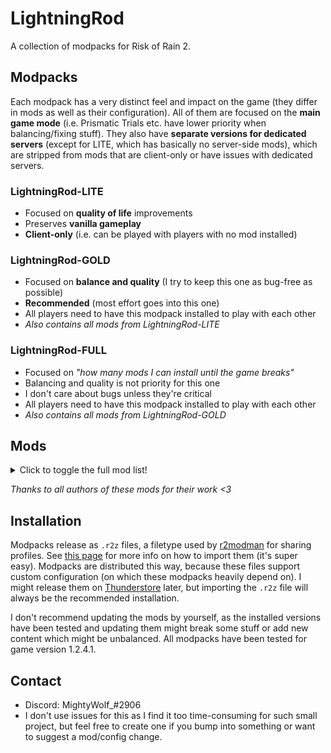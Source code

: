# LightningRod

A collection of modpacks for Risk of Rain 2.

## Modpacks

Each modpack has a very distinct feel and impact on the game (they differ in mods as well as their configuration). All of them are focused on the **main game mode** (i.e. Prismatic Trials etc. have lower priority when balancing/fixing stuff). They also have **separate versions for dedicated servers** (except for LITE, which has basically no server-side mods), which are stripped from mods that are client-only or have issues with dedicated servers.

### LightningRod-**LITE**

* Focused on **quality of life** improvements
* Preserves **vanilla gameplay**
* **Client-only** (i.e. can be played with players with no mod installed)

### LightningRod-**GOLD**

* Focused on **balance and quality** (I try to keep this one as bug-free as possible)
* **Recommended** (most effort goes into this one)
* All players need to have this modpack installed to play with each other
* *Also contains all mods from LightningRod-LITE*

### LightningRod-**FULL**

* Focused on *"how many mods I can install until the game breaks"*
* Balancing and quality is not priority for this one
* I don't care about bugs unless they're critical
* All players need to have this modpack installed to play with each other
* *Also contains all mods from LightningRod-GOLD*

## Mods

<details>
  <summary>Click to toggle the full mod list!</summary>

| Mod | LightningRod-FULL | LightningRod-GOLD | LightningRod-LITE |
| -- | :-: | :-: | :-: |
| [bbepis-BepInExPack](https://thunderstore.io/package/bbepis/BepInExPack/) | [5.4.1905](https://thunderstore.io/package/bbepis/BepInExPack/5.4.1905) | [5.4.1905](https://thunderstore.io/package/bbepis/BepInExPack/5.4.1905) | [5.4.1905](https://thunderstore.io/package/bbepis/BepInExPack/5.4.1905) |
| [XoXFaby-BetterUI](https://thunderstore.io/package/XoXFaby/BetterUI/) | [2.6.1](https://thunderstore.io/package/XoXFaby/BetterUI/2.6.1) | [2.6.1](https://thunderstore.io/package/XoXFaby/BetterUI/2.6.1) | [2.6.1](https://thunderstore.io/package/XoXFaby/BetterUI/2.6.1) |
| [RiskofThunder-HookGenPatcher](https://thunderstore.io/package/RiskofThunder/HookGenPatcher/) | [1.2.3](https://thunderstore.io/package/RiskofThunder/HookGenPatcher/1.2.3) | [1.2.3](https://thunderstore.io/package/RiskofThunder/HookGenPatcher/1.2.3) | [1.2.3](https://thunderstore.io/package/RiskofThunder/HookGenPatcher/1.2.3) |
| [JohnEdwa-RTAutoSprintEx](https://thunderstore.io/package/JohnEdwa/RTAutoSprintEx/) | [2.1.2](https://thunderstore.io/package/JohnEdwa/RTAutoSprintEx/2.1.2) | [2.1.2](https://thunderstore.io/package/JohnEdwa/RTAutoSprintEx/2.1.2) | [2.1.2](https://thunderstore.io/package/JohnEdwa/RTAutoSprintEx/2.1.2) |
| [XoXFaby-BetterAPI](https://thunderstore.io/package/XoXFaby/BetterAPI/) | [4.0.3](https://thunderstore.io/package/XoXFaby/BetterAPI/4.0.3) | [4.0.3](https://thunderstore.io/package/XoXFaby/BetterAPI/4.0.3) |
| [Evaisa-MoreShrines](https://thunderstore.io/package/Evaisa/MoreShrines/) | [1.5.1](https://thunderstore.io/package/Evaisa/MoreShrines/1.5.1) | [1.5.1](https://thunderstore.io/package/Evaisa/MoreShrines/1.5.1) |
| [Moffein-Acrid_Blight_Stack_Buff](https://thunderstore.io/package/Moffein/Acrid_Blight_Stack_Buff/) | [1.0.4](https://thunderstore.io/package/Moffein/Acrid_Blight_Stack_Buff/1.0.4) | [1.0.4](https://thunderstore.io/package/Moffein/Acrid_Blight_Stack_Buff/1.0.4) |
| [TheTimesweeper-AcridHitboxBuff](https://thunderstore.io/package/TheTimesweeper/AcridHitboxBuff/) | [1.1.1](https://thunderstore.io/package/TheTimesweeper/AcridHitboxBuff/1.1.1) | [1.1.1](https://thunderstore.io/package/TheTimesweeper/AcridHitboxBuff/1.1.1) |
| [XoXFaby-BetterGameplay](https://thunderstore.io/package/XoXFaby/BetterGameplay/) | [1.1.2](https://thunderstore.io/package/XoXFaby/BetterGameplay/1.1.2) | [1.1.2](https://thunderstore.io/package/XoXFaby/BetterGameplay/1.1.2) |
| [XoXFaby-MoreItems](https://thunderstore.io/package/XoXFaby/MoreItems/) | [2.2.2](https://thunderstore.io/package/XoXFaby/MoreItems/2.2.2) |
| [Moffein-Raise_Monster_Level_Cap](https://thunderstore.io/package/Moffein/Raise_Monster_Level_Cap/) | [1.0.8](https://thunderstore.io/package/Moffein/Raise_Monster_Level_Cap/1.0.8) | [1.0.8](https://thunderstore.io/package/Moffein/Raise_Monster_Level_Cap/1.0.8) |
| [Moffein-Lunar_Wisp_Falloff](https://thunderstore.io/package/Moffein/Lunar_Wisp_Falloff/) | [1.1.1](https://thunderstore.io/package/Moffein/Lunar_Wisp_Falloff/1.1.1) | [1.1.1](https://thunderstore.io/package/Moffein/Lunar_Wisp_Falloff/1.1.1) |
| [William758-DiluvianArtifact](https://thunderstore.io/package/William758/DiluvianArtifact/) | [1.1.1](https://thunderstore.io/package/William758/DiluvianArtifact/1.1.1) | [1.1.1](https://thunderstore.io/package/William758/DiluvianArtifact/1.1.1) |
| [Moffein-AI_Blacklist](https://thunderstore.io/package/Moffein/AI_Blacklist/) | [1.4.5](https://thunderstore.io/package/Moffein/AI_Blacklist/1.4.5) | [1.4.5](https://thunderstore.io/package/Moffein/AI_Blacklist/1.4.5) |
| [Bubbet-BubbetsItems](https://thunderstore.io/package/Bubbet/BubbetsItems/) | [1.8.4](https://thunderstore.io/package/Bubbet/BubbetsItems/1.8.4) |
| [Bubbet-SkipIntro](https://thunderstore.io/package/Bubbet/SkipIntro/) | [1.0.0](https://thunderstore.io/package/Bubbet/SkipIntro/1.0.0) | [1.0.0](https://thunderstore.io/package/Bubbet/SkipIntro/1.0.0) | [1.0.0](https://thunderstore.io/package/Bubbet/SkipIntro/1.0.0) |
| [Bubbet-WhatAmILookingAt](https://thunderstore.io/package/Bubbet/WhatAmILookingAt/) | [1.6.1](https://thunderstore.io/package/Bubbet/WhatAmILookingAt/1.6.1) | [1.6.1](https://thunderstore.io/package/Bubbet/WhatAmILookingAt/1.6.1) |
| [Bubbet-DamageHistory](https://thunderstore.io/package/Bubbet/DamageHistory/) | [1.2.1](https://thunderstore.io/package/Bubbet/DamageHistory/1.2.1) | [1.2.1](https://thunderstore.io/package/Bubbet/DamageHistory/1.2.1) | [1.2.1](https://thunderstore.io/package/Bubbet/DamageHistory/1.2.1) |
| [tristanmcpherson-R2API](https://thunderstore.io/package/tristanmcpherson/R2API/) | [4.3.21](https://thunderstore.io/package/tristanmcpherson/R2API/4.3.21) | [4.3.21](https://thunderstore.io/package/tristanmcpherson/R2API/4.3.21) | [4.3.21](https://thunderstore.io/package/tristanmcpherson/R2API/4.3.21) |
| [IHarbHD-DebugToolkit](https://thunderstore.io/package/IHarbHD/DebugToolkit/) | [3.7.1](https://thunderstore.io/package/IHarbHD/DebugToolkit/3.7.1) | [3.7.1](https://thunderstore.io/package/IHarbHD/DebugToolkit/3.7.1) | [3.7.1](https://thunderstore.io/package/IHarbHD/DebugToolkit/3.7.1) |
| [niwith-DropinMultiplayer](https://thunderstore.io/package/niwith/DropinMultiplayer/) | [2.0.0](https://thunderstore.io/package/niwith/DropinMultiplayer/2.0.0) | [2.0.0](https://thunderstore.io/package/niwith/DropinMultiplayer/2.0.0) | [2.0.0](https://thunderstore.io/package/niwith/DropinMultiplayer/2.0.0) |
| [Moffein-Fix_Playercount](https://thunderstore.io/package/Moffein/Fix_Playercount/) | [1.2.2](https://thunderstore.io/package/Moffein/Fix_Playercount/1.2.2) | [1.2.2](https://thunderstore.io/package/Moffein/Fix_Playercount/1.2.2) | [1.2.2](https://thunderstore.io/package/Moffein/Fix_Playercount/1.2.2) |
| [DekuDesu-MiniMapMod](https://thunderstore.io/package/DekuDesu/MiniMapMod/) | [3.3.2](https://thunderstore.io/package/DekuDesu/MiniMapMod/3.3.2) | [3.3.2](https://thunderstore.io/package/DekuDesu/MiniMapMod/3.3.2) | [3.3.2](https://thunderstore.io/package/DekuDesu/MiniMapMod/3.3.2) |
| [Faustvii-QoLChests](https://thunderstore.io/package/Faustvii/QoLChests/) | [1.1.8](https://thunderstore.io/package/Faustvii/QoLChests/1.1.8) | [1.1.8](https://thunderstore.io/package/Faustvii/QoLChests/1.1.8) | [1.1.8](https://thunderstore.io/package/Faustvii/QoLChests/1.1.8) |
| [ImKyle4815-ArtifactEnsemble](https://thunderstore.io/package/ImKyle4815/ArtifactEnsemble/) | [2.2.2](https://thunderstore.io/package/ImKyle4815/ArtifactEnsemble/2.2.2) | [2.2.2](https://thunderstore.io/package/ImKyle4815/ArtifactEnsemble/2.2.2) |
| [12GaugeAwayFromFace-Artificer_Academic_Skin](https://thunderstore.io/package/12GaugeAwayFromFace/Artificer_Academic_Skin/) | [1.0.4](https://thunderstore.io/package/12GaugeAwayFromFace/Artificer_Academic_Skin/1.0.4) | [1.0.4](https://thunderstore.io/package/12GaugeAwayFromFace/Artificer_Academic_Skin/1.0.4) |
| [MagnusMagnuson-BiggerBazaar](https://thunderstore.io/package/MagnusMagnuson/BiggerBazaar/) | [1.13.6](https://thunderstore.io/package/MagnusMagnuson/BiggerBazaar/1.13.6) | [1.13.6](https://thunderstore.io/package/MagnusMagnuson/BiggerBazaar/1.13.6) |
| [Dragonyck-Bomber](https://thunderstore.io/package/Dragonyck/Bomber/) | [1.2.1](https://thunderstore.io/package/Dragonyck/Bomber/1.2.1) |
| [Gnome-ChefMod](https://thunderstore.io/package/Gnome/ChefMod/) | [2.0.20](https://thunderstore.io/package/Gnome/ChefMod/2.0.20) | [2.0.20](https://thunderstore.io/package/Gnome/ChefMod/2.0.20) |
| [Judgy-ConfigEgocentrism](https://thunderstore.io/package/Judgy/ConfigEgocentrism/) | [1.2.0](https://thunderstore.io/package/Judgy/ConfigEgocentrism/1.2.0) | [1.2.0](https://thunderstore.io/package/Judgy/ConfigEgocentrism/1.2.0) |
| [nayDPz-Dancer](https://thunderstore.io/package/nayDPz/Dancer/) | [0.9.82](https://thunderstore.io/package/nayDPz/Dancer/0.9.82) | [0.9.82](https://thunderstore.io/package/nayDPz/Dancer/0.9.82) |
| [TailLover-DinoMulT](https://thunderstore.io/package/TailLover/DinoMulT/) | [1.0.3](https://thunderstore.io/package/TailLover/DinoMulT/1.0.3) | [1.0.3](https://thunderstore.io/package/TailLover/DinoMulT/1.0.3) |
| [egpimp-EggsUtils](https://thunderstore.io/package/egpimp/EggsUtils/) | [1.1.2](https://thunderstore.io/package/egpimp/EggsUtils/1.1.2) | [1.1.2](https://thunderstore.io/package/egpimp/EggsUtils/1.1.2) |
| [egpimp-EggsSkills](https://thunderstore.io/package/egpimp/EggsSkills/) | [2.1.3](https://thunderstore.io/package/egpimp/EggsSkills/2.1.3) | [2.1.3](https://thunderstore.io/package/egpimp/EggsSkills/2.1.3) |
| [EnforcerGang-Enforcer](https://thunderstore.io/package/EnforcerGang/Enforcer/) | [3.3.9](https://thunderstore.io/package/EnforcerGang/Enforcer/3.3.9) | [3.3.9](https://thunderstore.io/package/EnforcerGang/Enforcer/3.3.9) |
| [Moffein-Engi_M1_Autofire](https://thunderstore.io/package/Moffein/Engi_M1_Autofire/) | [1.1.4](https://thunderstore.io/package/Moffein/Engi_M1_Autofire/1.1.4) | [1.1.4](https://thunderstore.io/package/Moffein/Engi_M1_Autofire/1.1.4) |
| [Rico-GeneticArtifact](https://thunderstore.io/package/Rico/GeneticArtifact/) | [4.4.0](https://thunderstore.io/package/Rico/GeneticArtifact/4.4.0) | [4.4.0](https://thunderstore.io/package/Rico/GeneticArtifact/4.4.0) |
| [EnforcerGang-HAND_OVERCLOCKED](https://thunderstore.io/package/EnforcerGang/HAND_OVERCLOCKED/) | [0.2.6](https://thunderstore.io/package/EnforcerGang/HAND_OVERCLOCKED/0.2.6) | [0.2.6](https://thunderstore.io/package/EnforcerGang/HAND_OVERCLOCKED/0.2.6) |
| [ThinkInvis-Hypercrit](https://thunderstore.io/package/ThinkInvis/Hypercrit/) | [2.0.3](https://thunderstore.io/package/ThinkInvis/Hypercrit/2.0.3) | [2.0.3](https://thunderstore.io/package/ThinkInvis/Hypercrit/2.0.3) |
| [Shasocais-Melting_Pot](https://thunderstore.io/package/Shasocais/Melting_Pot/) | [0.0.75](https://thunderstore.io/package/Shasocais/Melting_Pot/0.0.75) |
| [Ya_boi_PHAT-MercenaryTweaks](https://thunderstore.io/package/Ya_boi_PHAT/MercenaryTweaks/) | [1.2.5](https://thunderstore.io/package/Ya_boi_PHAT/MercenaryTweaks/1.2.5) | [1.2.5](https://thunderstore.io/package/Ya_boi_PHAT/MercenaryTweaks/1.2.5) |
| [EnforcerGang-MinerUnearthed](https://thunderstore.io/package/EnforcerGang/MinerUnearthed/) | [1.6.9](https://thunderstore.io/package/EnforcerGang/MinerUnearthed/1.6.9) | [1.6.9](https://thunderstore.io/package/EnforcerGang/MinerUnearthed/1.6.9) |
| [TheMysticSword-MysticsRisky2Utils](https://thunderstore.io/package/TheMysticSword/MysticsRisky2Utils/) | [2.0.5](https://thunderstore.io/package/TheMysticSword/MysticsRisky2Utils/2.0.5) | [2.0.5](https://thunderstore.io/package/TheMysticSword/MysticsRisky2Utils/2.0.5) | [2.0.5](https://thunderstore.io/package/TheMysticSword/MysticsRisky2Utils/2.0.5) |
| [TheMysticSword-MysticsItems](https://thunderstore.io/package/TheMysticSword/MysticsItems/) | [2.0.13](https://thunderstore.io/package/TheMysticSword/MysticsItems/2.0.13) | [2.0.13](https://thunderstore.io/package/TheMysticSword/MysticsItems/2.0.13) |
| [Paladin_Alliance-PaladinMod](https://thunderstore.io/package/Paladin_Alliance/PaladinMod/) | [1.5.10](https://thunderstore.io/package/Paladin_Alliance/PaladinMod/1.5.10) | [1.5.10](https://thunderstore.io/package/Paladin_Alliance/PaladinMod/1.5.10) |
| [RedMushie-RedsSacrifice](https://thunderstore.io/package/RedMushie/RedsSacrifice/) | [1.1.1](https://thunderstore.io/package/RedMushie/RedsSacrifice/1.1.1) | [1.1.1](https://thunderstore.io/package/RedMushie/RedsSacrifice/1.1.1) |
| [Heyimnoob-SkillsFromtheDeepEnd](https://thunderstore.io/package/Heyimnoob/SkillsFromtheDeepEnd/) | [1.9.1](https://thunderstore.io/package/Heyimnoob/SkillsFromtheDeepEnd/1.9.1) |
| [EnforcerGang-SniperClassic](https://thunderstore.io/package/EnforcerGang/SniperClassic/) | [1.1.1](https://thunderstore.io/package/EnforcerGang/SniperClassic/1.1.1) | [1.1.1](https://thunderstore.io/package/EnforcerGang/SniperClassic/1.1.1) |
| [TheTimesweeper-SurvivorSortOrder](https://thunderstore.io/package/TheTimesweeper/SurvivorSortOrder/) | [0.1.2](https://thunderstore.io/package/TheTimesweeper/SurvivorSortOrder/0.1.2) | [0.1.2](https://thunderstore.io/package/TheTimesweeper/SurvivorSortOrder/0.1.2) |
| [kking117-WarBannerBuff](https://thunderstore.io/package/kking117/WarBannerBuff/) | [5.0.2](https://thunderstore.io/package/kking117/WarBannerBuff/5.0.2) | [5.0.2](https://thunderstore.io/package/kking117/WarBannerBuff/5.0.2) |
| [William758-ZetArtifacts](https://thunderstore.io/package/William758/ZetArtifacts/) | [1.3.5](https://thunderstore.io/package/William758/ZetArtifacts/1.3.5) | [1.3.5](https://thunderstore.io/package/William758/ZetArtifacts/1.3.5) |
| [Dragonyck-Auriel](https://thunderstore.io/package/Dragonyck/Auriel/) | [1.5.0](https://thunderstore.io/package/Dragonyck/Auriel/1.5.0) |
| [DrBibop-VRAPI](https://thunderstore.io/package/DrBibop/VRAPI/) | [1.0.1](https://thunderstore.io/package/DrBibop/VRAPI/1.0.1) |
| [dgosling-dgoslings_Samus_Mod](https://thunderstore.io/package/dgosling/dgoslings_Samus_Mod/) | [2.1.9](https://thunderstore.io/package/dgosling/dgoslings_Samus_Mod/2.1.9) |
| [Ethanol10-Ganondorf_Mod](https://thunderstore.io/package/Ethanol10/Ganondorf_Mod/) | [3.0.2](https://thunderstore.io/package/Ethanol10/Ganondorf_Mod/3.0.2) |
| [kinggrinyov-KingModUtilities](https://thunderstore.io/package/kinggrinyov/KingModUtilities/) | [1.8.1](https://thunderstore.io/package/kinggrinyov/KingModUtilities/1.8.1) |
| [kinggrinyov-Goku](https://thunderstore.io/package/kinggrinyov/Goku/) | [2.12.0](https://thunderstore.io/package/kinggrinyov/Goku/2.12.0) |
| [Dragonyck-Gunslinger](https://thunderstore.io/package/Dragonyck/Gunslinger/) | [1.9.1](https://thunderstore.io/package/Dragonyck/Gunslinger/1.9.1) |
| [kinggrinyov-KingItems](https://thunderstore.io/package/kinggrinyov/KingItems/) | [1.4.2](https://thunderstore.io/package/kinggrinyov/KingItems/1.4.2) |
| [Tymmey-Lemurian](https://thunderstore.io/package/Tymmey/Lemurian/) | [7.3.2](https://thunderstore.io/package/Tymmey/Lemurian/7.3.2) |
| [RumblingJOSEPH-PlugInChipsMod](https://thunderstore.io/package/RumblingJOSEPH/PlugInChipsMod/) | [1.1.2](https://thunderstore.io/package/RumblingJOSEPH/PlugInChipsMod/1.1.2) |
| [lemonlust-SettMod](https://thunderstore.io/package/lemonlust/SettMod/) | [4.4.1](https://thunderstore.io/package/lemonlust/SettMod/4.4.1) |
| [JavAngle-TheHouse](https://thunderstore.io/package/JavAngle/TheHouse/) | [1.6.1](https://thunderstore.io/package/JavAngle/TheHouse/1.6.1) |
| [Dragonyck-Tracer](https://thunderstore.io/package/Dragonyck/Tracer/) | [1.5.3](https://thunderstore.io/package/Dragonyck/Tracer/1.5.3) |
| [kinggrinyov-Trunks](https://thunderstore.io/package/kinggrinyov/Trunks/) | [1.2.0](https://thunderstore.io/package/kinggrinyov/Trunks/1.2.0) |
| [Mico27-TTGL_Mod](https://thunderstore.io/package/Mico27/TTGL_Mod/) | [0.4.4](https://thunderstore.io/package/Mico27/TTGL_Mod/0.4.4) |
| [kinggrinyov-Vegeta](https://thunderstore.io/package/kinggrinyov/Vegeta/) | [1.4.0](https://thunderstore.io/package/kinggrinyov/Vegeta/1.4.0) |
| [ThinkInvis-TILER2](https://thunderstore.io/package/ThinkInvis/TILER2/) | [7.1.0](https://thunderstore.io/package/ThinkInvis/TILER2/7.1.0) | [7.1.0](https://thunderstore.io/package/ThinkInvis/TILER2/7.1.0) |
| [ThinkInvis-ClassicItems](https://thunderstore.io/package/ThinkInvis/ClassicItems/) | [7.1.0](https://thunderstore.io/package/ThinkInvis/ClassicItems/7.1.0) |
| [ThinkInvis-Admiral](https://thunderstore.io/package/ThinkInvis/Admiral/) | [2.5.1](https://thunderstore.io/package/ThinkInvis/Admiral/2.5.1) |
| [ThinkInvis-TinkersSatchel](https://thunderstore.io/package/ThinkInvis/TinkersSatchel/) | [2.3.3](https://thunderstore.io/package/ThinkInvis/TinkersSatchel/2.3.3) | [2.3.3](https://thunderstore.io/package/ThinkInvis/TinkersSatchel/2.3.3) |
| [Recheesers-AmmoLocker](https://thunderstore.io/package/Recheesers/AmmoLocker/) | [1.0.3](https://thunderstore.io/package/Recheesers/AmmoLocker/1.0.3) | [1.0.3](https://thunderstore.io/package/Recheesers/AmmoLocker/1.0.3) |
| [wildbook-TooManyFriends](https://thunderstore.io/package/wildbook/TooManyFriends/) | [1.2.1](https://thunderstore.io/package/wildbook/TooManyFriends/1.2.1) | [1.2.1](https://thunderstore.io/package/wildbook/TooManyFriends/1.2.1) | [1.2.1](https://thunderstore.io/package/wildbook/TooManyFriends/1.2.1) |
| [12GaugeAwayFromFace-Commando_Elite_Trooper_Skin](https://thunderstore.io/package/12GaugeAwayFromFace/Commando_Elite_Trooper_Skin/) | [1.2.2](https://thunderstore.io/package/12GaugeAwayFromFace/Commando_Elite_Trooper_Skin/1.2.2) | [1.2.2](https://thunderstore.io/package/12GaugeAwayFromFace/Commando_Elite_Trooper_Skin/1.2.2) |
| [BokChoyWithSoy-Phoenix_Wright_Mod](https://thunderstore.io/package/BokChoyWithSoy/Phoenix_Wright_Mod/) | [1.8.0](https://thunderstore.io/package/BokChoyWithSoy/Phoenix_Wright_Mod/1.8.0) |
| [KingEnderBrine-ProperSave](https://thunderstore.io/package/KingEnderBrine/ProperSave/) | [2.8.3](https://thunderstore.io/package/KingEnderBrine/ProperSave/2.8.3) | [2.8.3](https://thunderstore.io/package/KingEnderBrine/ProperSave/2.8.3) | [2.8.3](https://thunderstore.io/package/KingEnderBrine/ProperSave/2.8.3) |
| [AceOfShades-QuickRestart](https://thunderstore.io/package/AceOfShades/QuickRestart/) | [1.4.2](https://thunderstore.io/package/AceOfShades/QuickRestart/1.4.2) | [1.4.2](https://thunderstore.io/package/AceOfShades/QuickRestart/1.4.2) | [1.4.2](https://thunderstore.io/package/AceOfShades/QuickRestart/1.4.2) |
| [DestroyedClone-HealthbarImmune](https://thunderstore.io/package/DestroyedClone/HealthbarImmune/) | [1.0.1](https://thunderstore.io/package/DestroyedClone/HealthbarImmune/1.0.1) | [1.0.1](https://thunderstore.io/package/DestroyedClone/HealthbarImmune/1.0.1) | [1.0.1](https://thunderstore.io/package/DestroyedClone/HealthbarImmune/1.0.1) |
| [DestroyedClone-ViewAllViewables](https://thunderstore.io/package/DestroyedClone/ViewAllViewables/) | [1.1.1](https://thunderstore.io/package/DestroyedClone/ViewAllViewables/1.1.1) | [1.1.1](https://thunderstore.io/package/DestroyedClone/ViewAllViewables/1.1.1) | [1.1.1](https://thunderstore.io/package/DestroyedClone/ViewAllViewables/1.1.1) |
| [RandomlyAwesome-PingOrdering](https://thunderstore.io/package/RandomlyAwesome/PingOrdering/) | [1.0.1](https://thunderstore.io/package/RandomlyAwesome/PingOrdering/1.0.1) |
| [Lunzir2-BazaarLunarForEveryone](https://thunderstore.io/package/Lunzir2/BazaarLunarForEveryone/) | [1.1.0](https://thunderstore.io/package/Lunzir2/BazaarLunarForEveryone/1.1.0) | [1.1.0](https://thunderstore.io/package/Lunzir2/BazaarLunarForEveryone/1.1.0) |
| [KingEnderBrine-LobbySkinsFix](https://thunderstore.io/package/KingEnderBrine/LobbySkinsFix/) | [1.2.0](https://thunderstore.io/package/KingEnderBrine/LobbySkinsFix/1.2.0) | [1.2.0](https://thunderstore.io/package/KingEnderBrine/LobbySkinsFix/1.2.0) |
| [Moffein-EliteReworks](https://thunderstore.io/package/Moffein/EliteReworks/) | [1.6.0](https://thunderstore.io/package/Moffein/EliteReworks/1.6.0) | [1.6.0](https://thunderstore.io/package/Moffein/EliteReworks/1.6.0) |
| [LordOfTheNugget-ArtificerFrostSurge](https://thunderstore.io/package/LordOfTheNugget/ArtificerFrostSurge/) | [1.4.0](https://thunderstore.io/package/LordOfTheNugget/ArtificerFrostSurge/1.4.0) | [1.4.0](https://thunderstore.io/package/LordOfTheNugget/ArtificerFrostSurge/1.4.0) |
| [Pipman3000-TeleporterShowRedux](https://thunderstore.io/package/Pipman3000/TeleporterShowRedux/) | [1.0.4](https://thunderstore.io/package/Pipman3000/TeleporterShowRedux/1.0.4) | [1.0.4](https://thunderstore.io/package/Pipman3000/TeleporterShowRedux/1.0.4) |
| [LexLamb-MechArtificer](https://thunderstore.io/package/LexLamb/MechArtificer/) | [0.0.1](https://thunderstore.io/package/LexLamb/MechArtificer/0.0.1) | [0.0.1](https://thunderstore.io/package/LexLamb/MechArtificer/0.0.1) |
| [KingEnderBrine-ScrollableLobbyUI](https://thunderstore.io/package/KingEnderBrine/ScrollableLobbyUI/) | [1.7.5](https://thunderstore.io/package/KingEnderBrine/ScrollableLobbyUI/1.7.5) | [1.7.5](https://thunderstore.io/package/KingEnderBrine/ScrollableLobbyUI/1.7.5) |
| [KosmosisDire-TeammateRevival](https://thunderstore.io/package/KosmosisDire/TeammateRevival/) | [4.1.3](https://thunderstore.io/package/KosmosisDire/TeammateRevival/4.1.3) | [4.1.3](https://thunderstore.io/package/KosmosisDire/TeammateRevival/4.1.3) |
| [Moffein-Bandit_Tweaks](https://thunderstore.io/package/Moffein/Bandit_Tweaks/) | [1.7.1](https://thunderstore.io/package/Moffein/Bandit_Tweaks/1.7.1) | [1.7.1](https://thunderstore.io/package/Moffein/Bandit_Tweaks/1.7.1) |
| [MagnusMagnuson-ScannerPlusOne](https://thunderstore.io/package/MagnusMagnuson/ScannerPlusOne/) | [2.7.0](https://thunderstore.io/package/MagnusMagnuson/ScannerPlusOne/2.7.0) | [2.7.0](https://thunderstore.io/package/MagnusMagnuson/ScannerPlusOne/2.7.0) |
| [kking117-FlatItemBuff](https://thunderstore.io/package/kking117/FlatItemBuff/) | [1.12.4](https://thunderstore.io/package/kking117/FlatItemBuff/1.12.4) | [1.12.4](https://thunderstore.io/package/kking117/FlatItemBuff/1.12.4) |
| [HIFU-HuntressAutoaimFix](https://thunderstore.io/package/HIFU/HuntressAutoaimFix/) | [1.0.8](https://thunderstore.io/package/HIFU/HuntressAutoaimFix/1.0.8) | [1.0.8](https://thunderstore.io/package/HIFU/HuntressAutoaimFix/1.0.8) |
| [HIFU-HIFUHuntressTweaks](https://thunderstore.io/package/HIFU/HIFUHuntressTweaks/) | [4.2.1](https://thunderstore.io/package/HIFU/HIFUHuntressTweaks/4.2.1) | [4.2.1](https://thunderstore.io/package/HIFU/HIFUHuntressTweaks/4.2.1) |
| [LuaFubuki-Void_Reaver](https://thunderstore.io/package/LuaFubuki/Void_Reaver/) | [0.6.8](https://thunderstore.io/package/LuaFubuki/Void_Reaver/0.6.8) |
| [TeaL-DekuMod](https://thunderstore.io/package/TeaL/DekuMod/) | [3.2.2](https://thunderstore.io/package/TeaL/DekuMod/3.2.2) |
| [Lemner-TF2SoldierMod](https://thunderstore.io/package/Lemner/TF2SoldierMod/) | [1.3.0](https://thunderstore.io/package/Lemner/TF2SoldierMod/1.3.0) |
| [TemplarBoyz-PlayableTemplar](https://thunderstore.io/package/TemplarBoyz/PlayableTemplar/) | [1.1.1](https://thunderstore.io/package/TemplarBoyz/PlayableTemplar/1.1.1) | [1.1.1](https://thunderstore.io/package/TemplarBoyz/PlayableTemplar/1.1.1) |
| [Maci-ReadyConfig](https://thunderstore.io/package/Maci/ReadyConfig/) | [1.0.0](https://thunderstore.io/package/Maci/ReadyConfig/1.0.0) | [1.0.0](https://thunderstore.io/package/Maci/ReadyConfig/1.0.0) | [1.0.0](https://thunderstore.io/package/Maci/ReadyConfig/1.0.0) |
| [Mico27-FixVoidFog](https://thunderstore.io/package/Mico27/FixVoidFog/) | [1.0.1](https://thunderstore.io/package/Mico27/FixVoidFog/1.0.1) |
| [KingEnderBrine-ExtraSkillSlots](https://thunderstore.io/package/KingEnderBrine/ExtraSkillSlots/) | [1.5.1](https://thunderstore.io/package/KingEnderBrine/ExtraSkillSlots/1.5.1) |
| [Anreol-ReleasedFromTheVoid](https://thunderstore.io/package/Anreol/ReleasedFromTheVoid/) | [0.0.3](https://thunderstore.io/package/Anreol/ReleasedFromTheVoid/0.0.3) |
| [LuaFubuki-BootlegRogueWisp](https://thunderstore.io/package/LuaFubuki/BootlegRogueWisp/) | [0.1.3](https://thunderstore.io/package/LuaFubuki/BootlegRogueWisp/0.1.3) |
| [lemonlust-KatarinaMod](https://thunderstore.io/package/lemonlust/KatarinaMod/) | [1.4.4](https://thunderstore.io/package/lemonlust/KatarinaMod/1.4.4) |
| [XoXFaby-MMHOOK_Standalone](https://thunderstore.io/package/XoXFaby/MMHOOK_Standalone/) | [1.0.3](https://thunderstore.io/package/XoXFaby/MMHOOK_Standalone/1.0.3) |
| [Groove_Salad-UntitledDifficultyMod](https://thunderstore.io/package/Groove_Salad/UntitledDifficultyMod/) | [1.0.1](https://thunderstore.io/package/Groove_Salad/UntitledDifficultyMod/1.0.1) | [1.0.1](https://thunderstore.io/package/Groove_Salad/UntitledDifficultyMod/1.0.1) |
| [LuaFubuki-Lil_Heretic](https://thunderstore.io/package/LuaFubuki/Lil_Heretic/) | [0.1.4](https://thunderstore.io/package/LuaFubuki/Lil_Heretic/0.1.4) |
| [Lunzir2-WannaGoHome](https://thunderstore.io/package/Lunzir2/WannaGoHome/) | [1.1.1](https://thunderstore.io/package/Lunzir2/WannaGoHome/1.1.1) | [1.1.1](https://thunderstore.io/package/Lunzir2/WannaGoHome/1.1.1) |
| [12GaugeAwayFromFace-TF2_Engineer_Skin](https://thunderstore.io/package/12GaugeAwayFromFace/TF2_Engineer_Skin/) | [1.0.3](https://thunderstore.io/package/12GaugeAwayFromFace/TF2_Engineer_Skin/1.0.3) | [1.0.3](https://thunderstore.io/package/12GaugeAwayFromFace/TF2_Engineer_Skin/1.0.3) |
| [Moffein-No_Levelup_Heal](https://thunderstore.io/package/Moffein/No_Levelup_Heal/) | [1.0.5](https://thunderstore.io/package/Moffein/No_Levelup_Heal/1.0.5) | [1.0.5](https://thunderstore.io/package/Moffein/No_Levelup_Heal/1.0.5) |
| [Dragonyck-BanditReloaded](https://thunderstore.io/package/Dragonyck/BanditReloaded/) | [4.1.1](https://thunderstore.io/package/Dragonyck/BanditReloaded/4.1.1) | [4.1.1](https://thunderstore.io/package/Dragonyck/BanditReloaded/4.1.1) |
| [AcidAssassin-Artifact_of_Drift](https://thunderstore.io/package/AcidAssassin/Artifact_of_Drift/) | [1.0.1](https://thunderstore.io/package/AcidAssassin/Artifact_of_Drift/1.0.1) | [1.0.1](https://thunderstore.io/package/AcidAssassin/Artifact_of_Drift/1.0.1) |
| [MightyWolf_-ItemScorePlus](https://thunderstore.io/package/MightyWolf_/ItemScorePlus/) | [1.1.2](https://thunderstore.io/package/MightyWolf_/ItemScorePlus/1.1.2) | [1.1.2](https://thunderstore.io/package/MightyWolf_/ItemScorePlus/1.1.2) | [1.1.2](https://thunderstore.io/package/MightyWolf_/ItemScorePlus/1.1.2) |
| [KingEnderBrine-LobbyVotesSave](https://thunderstore.io/package/KingEnderBrine/LobbyVotesSave/) | [1.3.0](https://thunderstore.io/package/KingEnderBrine/LobbyVotesSave/1.3.0) | [1.3.0](https://thunderstore.io/package/KingEnderBrine/LobbyVotesSave/1.3.0) | [1.3.0](https://thunderstore.io/package/KingEnderBrine/LobbyVotesSave/1.3.0) |
| [HIFU-HIFUEngineerTweaks](https://thunderstore.io/package/HIFU/HIFUEngineerTweaks/) | [1.0.5](https://thunderstore.io/package/HIFU/HIFUEngineerTweaks/1.0.5) | [1.0.5](https://thunderstore.io/package/HIFU/HIFUEngineerTweaks/1.0.5) |
| [Moffein-Ancient_Wisp](https://thunderstore.io/package/Moffein/Ancient_Wisp/) | [1.4.2](https://thunderstore.io/package/Moffein/Ancient_Wisp/1.4.2) | [1.4.2](https://thunderstore.io/package/Moffein/Ancient_Wisp/1.4.2) |
| [Moffein-Clay_Men](https://thunderstore.io/package/Moffein/Clay_Men/) | [1.4.2](https://thunderstore.io/package/Moffein/Clay_Men/1.4.2) | [1.4.2](https://thunderstore.io/package/Moffein/Clay_Men/1.4.2) |
| [KingEnderBrine-AccumulativeArtifacts](https://thunderstore.io/package/KingEnderBrine/AccumulativeArtifacts/) | [1.3.0](https://thunderstore.io/package/KingEnderBrine/AccumulativeArtifacts/1.3.0) | [1.3.0](https://thunderstore.io/package/KingEnderBrine/AccumulativeArtifacts/1.3.0) |
| [KingEnderBrine-LoadoutMetamorphosis](https://thunderstore.io/package/KingEnderBrine/LoadoutMetamorphosis/) | [1.1.0](https://thunderstore.io/package/KingEnderBrine/LoadoutMetamorphosis/1.1.0) | [1.1.0](https://thunderstore.io/package/KingEnderBrine/LoadoutMetamorphosis/1.1.0) |
| [Chen-ChensHelpers](https://thunderstore.io/package/Chen/ChensHelpers/) | [1.1.2](https://thunderstore.io/package/Chen/ChensHelpers/1.1.2) | [1.1.2](https://thunderstore.io/package/Chen/ChensHelpers/1.1.2) |
| [Chen-ChensBombasticMod](https://thunderstore.io/package/Chen/ChensBombasticMod/) | [2.0.6](https://thunderstore.io/package/Chen/ChensBombasticMod/2.0.6) | [2.0.6](https://thunderstore.io/package/Chen/ChensBombasticMod/2.0.6) |
| [Chen-ChensGradiusMod](https://thunderstore.io/package/Chen/ChensGradiusMod/) | [3.5.4](https://thunderstore.io/package/Chen/ChensGradiusMod/3.5.4) | [3.5.4](https://thunderstore.io/package/Chen/ChensGradiusMod/3.5.4) |
| [Chen-ChillDrone](https://thunderstore.io/package/Chen/ChillDrone/) | [2.1.2](https://thunderstore.io/package/Chen/ChillDrone/2.1.2) | [2.1.2](https://thunderstore.io/package/Chen/ChillDrone/2.1.2) |
| [duckduckgreyduck-ArtificerExtended](https://thunderstore.io/package/duckduckgreyduck/ArtificerExtended/) | [3.3.2](https://thunderstore.io/package/duckduckgreyduck/ArtificerExtended/3.3.2) | [3.3.2](https://thunderstore.io/package/duckduckgreyduck/ArtificerExtended/3.3.2) |
| [Chen-ChensMinionRetarget](https://thunderstore.io/package/Chen/ChensMinionRetarget/) | [1.0.8](https://thunderstore.io/package/Chen/ChensMinionRetarget/1.0.8) | [1.0.8](https://thunderstore.io/package/Chen/ChensMinionRetarget/1.0.8) |
| [duckduckgreyduck-LazyBastardEngineer](https://thunderstore.io/package/duckduckgreyduck/LazyBastardEngineer/) | [2.1.0](https://thunderstore.io/package/duckduckgreyduck/LazyBastardEngineer/2.1.0) | [2.1.0](https://thunderstore.io/package/duckduckgreyduck/LazyBastardEngineer/2.1.0) |
| [Lunzir2-StageBuilderTool](https://thunderstore.io/package/Lunzir2/StageBuilderTool/) | [1.0.1](https://thunderstore.io/package/Lunzir2/StageBuilderTool/1.0.1) | [1.0.1](https://thunderstore.io/package/Lunzir2/StageBuilderTool/1.0.1) |
| [Chen-Qb](https://thunderstore.io/package/Chen/Qb/) | [2.1.2](https://thunderstore.io/package/Chen/Qb/2.1.2) | [2.1.2](https://thunderstore.io/package/Chen/Qb/2.1.2) |
| [Moffein-Risky_Artifacts](https://thunderstore.io/package/Moffein/Risky_Artifacts/) | [1.5.1](https://thunderstore.io/package/Moffein/Risky_Artifacts/1.5.1) | [1.5.1](https://thunderstore.io/package/Moffein/Risky_Artifacts/1.5.1) |
| [1nsider-1nsiderItems](https://thunderstore.io/package/1nsider/1nsiderItems/) | [1.1.13](https://thunderstore.io/package/1nsider/1nsiderItems/1.1.13) | [1.1.13](https://thunderstore.io/package/1nsider/1nsiderItems/1.1.13) |
| [Chen-ChensClassicItems](https://thunderstore.io/package/Chen/ChensClassicItems/) | [3.1.3](https://thunderstore.io/package/Chen/ChensClassicItems/3.1.3) |
| [wildbook-MiniRpcLib](https://thunderstore.io/package/wildbook/MiniRpcLib/) | [0.0.3](https://thunderstore.io/package/wildbook/MiniRpcLib/0.0.3) |
| [PopcornFactory-Wisp_WarframeSurvivorMod](https://thunderstore.io/package/PopcornFactory/Wisp_WarframeSurvivorMod/) | [2.0.3](https://thunderstore.io/package/PopcornFactory/Wisp_WarframeSurvivorMod/2.0.3) |
| [Dragonyck-Synergies](https://thunderstore.io/package/Dragonyck/Synergies/) | [2.0.3](https://thunderstore.io/package/Dragonyck/Synergies/2.0.3) |
| [Team_Pepega-AurelionSol](https://thunderstore.io/package/Team_Pepega/AurelionSol/) | [1.1.0](https://thunderstore.io/package/Team_Pepega/AurelionSol/1.1.0) |
| [HIFU-HIFUCommandoTweaks](https://thunderstore.io/package/HIFU/HIFUCommandoTweaks/) | [1.0.1](https://thunderstore.io/package/HIFU/HIFUCommandoTweaks/1.0.1) | [1.0.1](https://thunderstore.io/package/HIFU/HIFUCommandoTweaks/1.0.1) |
| [KingEnderBrine-InLobbyConfig](https://thunderstore.io/package/KingEnderBrine/InLobbyConfig/) | [1.4.0](https://thunderstore.io/package/KingEnderBrine/InLobbyConfig/1.4.0) | [1.4.0](https://thunderstore.io/package/KingEnderBrine/InLobbyConfig/1.4.0) |
| [KingEnderBrine-ArtifactsRandomizer](https://thunderstore.io/package/KingEnderBrine/ArtifactsRandomizer/) | [2.3.1](https://thunderstore.io/package/KingEnderBrine/ArtifactsRandomizer/2.3.1) | [2.3.1](https://thunderstore.io/package/KingEnderBrine/ArtifactsRandomizer/2.3.1) |
| [KingEnderBrine-RandomCharacterSelection](https://thunderstore.io/package/KingEnderBrine/RandomCharacterSelection/) | [1.4.1](https://thunderstore.io/package/KingEnderBrine/RandomCharacterSelection/1.4.1) | [1.4.1](https://thunderstore.io/package/KingEnderBrine/RandomCharacterSelection/1.4.1) | [1.4.1](https://thunderstore.io/package/KingEnderBrine/RandomCharacterSelection/1.4.1) |
| [DestroyedClone-ChatboxEdit](https://thunderstore.io/package/DestroyedClone/ChatboxEdit/) | [1.0.1](https://thunderstore.io/package/DestroyedClone/ChatboxEdit/1.0.1) | [1.0.1](https://thunderstore.io/package/DestroyedClone/ChatboxEdit/1.0.1) | [1.0.1](https://thunderstore.io/package/DestroyedClone/ChatboxEdit/1.0.1) |
| [Wolfo-LittleGameplayTweaks](https://thunderstore.io/package/Wolfo/LittleGameplayTweaks/) | [2.0.4](https://thunderstore.io/package/Wolfo/LittleGameplayTweaks/2.0.4) | [2.0.4](https://thunderstore.io/package/Wolfo/LittleGameplayTweaks/2.0.4) |
| [Wolfo-WolfoQualityOfLife](https://thunderstore.io/package/Wolfo/WolfoQualityOfLife/) | [2.0.5](https://thunderstore.io/package/Wolfo/WolfoQualityOfLife/2.0.5) | [2.0.5](https://thunderstore.io/package/Wolfo/WolfoQualityOfLife/2.0.5) |
| [Wolfo-FixedSpawnDissonance](https://thunderstore.io/package/Wolfo/FixedSpawnDissonance/) | [2.0.3](https://thunderstore.io/package/Wolfo/FixedSpawnDissonance/2.0.3) | [2.0.3](https://thunderstore.io/package/Wolfo/FixedSpawnDissonance/2.0.3) |
| [zombieseatflesh7-Oops_All_Void](https://thunderstore.io/package/zombieseatflesh7/Oops_All_Void/) | [1.1.0](https://thunderstore.io/package/zombieseatflesh7/Oops_All_Void/1.1.0) | [1.1.0](https://thunderstore.io/package/zombieseatflesh7/Oops_All_Void/1.1.0) |
| [zombieseatflesh7-Artifact_of_Potential](https://thunderstore.io/package/zombieseatflesh7/Artifact_of_Potential/) | [1.2.1](https://thunderstore.io/package/zombieseatflesh7/Artifact_of_Potential/1.2.1) | [1.2.1](https://thunderstore.io/package/zombieseatflesh7/Artifact_of_Potential/1.2.1) |
| [Lunzir2-BossRewardForEveryone](https://thunderstore.io/package/Lunzir2/BossRewardForEveryone/) | [1.0.31](https://thunderstore.io/package/Lunzir2/BossRewardForEveryone/1.0.31) | [1.0.31](https://thunderstore.io/package/Lunzir2/BossRewardForEveryone/1.0.31) |
| [nayDPz-Yasuo](https://thunderstore.io/package/nayDPz/Yasuo/) | [1.0.0](https://thunderstore.io/package/nayDPz/Yasuo/1.0.0) |
| [Vulf-ScoutTF2](https://thunderstore.io/package/Vulf/ScoutTF2/) | [0.2.0](https://thunderstore.io/package/Vulf/ScoutTF2/0.2.0) |
| [Bubbet-FixTeleportMomentum](https://thunderstore.io/package/Bubbet/FixTeleportMomentum/) | [1.0.0](https://thunderstore.io/package/Bubbet/FixTeleportMomentum/1.0.0) | [1.0.0](https://thunderstore.io/package/Bubbet/FixTeleportMomentum/1.0.0) | [1.0.0](https://thunderstore.io/package/Bubbet/FixTeleportMomentum/1.0.0) |
| [TheMysticSword-BanditHPThresholdDisplay](https://thunderstore.io/package/TheMysticSword/BanditHPThresholdDisplay/) | [1.0.3](https://thunderstore.io/package/TheMysticSword/BanditHPThresholdDisplay/1.0.3) | [1.0.3](https://thunderstore.io/package/TheMysticSword/BanditHPThresholdDisplay/1.0.3) | [1.0.3](https://thunderstore.io/package/TheMysticSword/BanditHPThresholdDisplay/1.0.3) |
| [Amadare-RailCharges](https://thunderstore.io/package/Amadare/RailCharges/) | [0.1.1](https://thunderstore.io/package/Amadare/RailCharges/0.1.1) | [0.1.1](https://thunderstore.io/package/Amadare/RailCharges/0.1.1) |
| [kking117-HalcyonSeedBuff](https://thunderstore.io/package/kking117/HalcyonSeedBuff/) | [1.0.3](https://thunderstore.io/package/kking117/HalcyonSeedBuff/1.0.3) | [1.0.3](https://thunderstore.io/package/kking117/HalcyonSeedBuff/1.0.3) |
| [nobleRadical-Resonance_Field_Generator](https://thunderstore.io/package/nobleRadical/Resonance_Field_Generator/) | [1.2.2](https://thunderstore.io/package/nobleRadical/Resonance_Field_Generator/1.2.2) |
| [Vl4dimyr-CaptainShotgunModes](https://thunderstore.io/package/Vl4dimyr/CaptainShotgunModes/) | [1.3.0](https://thunderstore.io/package/Vl4dimyr/CaptainShotgunModes/1.3.0) | [1.3.0](https://thunderstore.io/package/Vl4dimyr/CaptainShotgunModes/1.3.0) |
| [BLKNeko-MegamanXMod](https://thunderstore.io/package/BLKNeko/MegamanXMod/) | [3.0.0](https://thunderstore.io/package/BLKNeko/MegamanXMod/3.0.0) |
| [dotflare-AntiqueCaptain](https://thunderstore.io/package/dotflare/AntiqueCaptain/) | [1.0.7](https://thunderstore.io/package/dotflare/AntiqueCaptain/1.0.7) | [1.0.7](https://thunderstore.io/package/dotflare/AntiqueCaptain/1.0.7) |
| [zorp-ArtifactOfOrder](https://thunderstore.io/package/zorp/ArtifactOfOrder/) | [1.0.3](https://thunderstore.io/package/zorp/ArtifactOfOrder/1.0.3) | [1.0.3](https://thunderstore.io/package/zorp/ArtifactOfOrder/1.0.3) |
| [RyanPallesen-FW_Artifacts](https://thunderstore.io/package/RyanPallesen/FW_Artifacts/) | [2.1.1](https://thunderstore.io/package/RyanPallesen/FW_Artifacts/2.1.1) | [2.1.1](https://thunderstore.io/package/RyanPallesen/FW_Artifacts/2.1.1) |
| [TailLover-Lemmando](https://thunderstore.io/package/TailLover/Lemmando/) | [1.0.0](https://thunderstore.io/package/TailLover/Lemmando/1.0.0) | [1.0.0](https://thunderstore.io/package/TailLover/Lemmando/1.0.0) |
| [viliger-ShrineOfRepair](https://thunderstore.io/package/viliger/ShrineOfRepair/) | [1.1.1](https://thunderstore.io/package/viliger/ShrineOfRepair/1.1.1) | [1.1.1](https://thunderstore.io/package/viliger/ShrineOfRepair/1.1.1) |
| [macawesone-EngineerWithAShotgunREDUX](https://thunderstore.io/package/macawesone/EngineerWithAShotgunREDUX/) | [3.2.0](https://thunderstore.io/package/macawesone/EngineerWithAShotgunREDUX/3.2.0) | [3.2.0](https://thunderstore.io/package/macawesone/EngineerWithAShotgunREDUX/3.2.0) |
| [RetroInspired-Retros_Skinpack](https://thunderstore.io/package/RetroInspired/Retros_Skinpack/) | [1.0.0](https://thunderstore.io/package/RetroInspired/Retros_Skinpack/1.0.0) | [1.0.0](https://thunderstore.io/package/RetroInspired/Retros_Skinpack/1.0.0) |
| [dotflare-AcridAltTweak](https://thunderstore.io/package/dotflare/AcridAltTweak/) | [1.0.0](https://thunderstore.io/package/dotflare/AcridAltTweak/1.0.0) | [1.0.0](https://thunderstore.io/package/dotflare/AcridAltTweak/1.0.0) |
| [SeizaKokoro-KokosItemBox](https://thunderstore.io/package/SeizaKokoro/KokosItemBox/) | [1.0.6](https://thunderstore.io/package/SeizaKokoro/KokosItemBox/1.0.6) |
| [BLKNeko-MegamanXCommandMissionMod](https://thunderstore.io/package/BLKNeko/MegamanXCommandMissionMod/) | [1.0.0](https://thunderstore.io/package/BLKNeko/MegamanXCommandMissionMod/1.0.0) |
| [PlasmaCore3-MELT](https://thunderstore.io/package/PlasmaCore3/MELT/) | [1.2.7](https://thunderstore.io/package/PlasmaCore3/MELT/1.2.7) |
| [Bubbet-NetworkedTimedBuffs](https://thunderstore.io/package/Bubbet/NetworkedTimedBuffs/) | [1.0.1](https://thunderstore.io/package/Bubbet/NetworkedTimedBuffs/1.0.1) | [1.0.1](https://thunderstore.io/package/Bubbet/NetworkedTimedBuffs/1.0.1) |
| [hex3-Hex3Mod](https://thunderstore.io/package/hex3/Hex3Mod/) | [0.4.1](https://thunderstore.io/package/hex3/Hex3Mod/0.4.1) | [0.4.1](https://thunderstore.io/package/hex3/Hex3Mod/0.4.1) |
| [Skell-GoldenCoastPlus](https://thunderstore.io/package/Skell/GoldenCoastPlus/) | [0.6.3](https://thunderstore.io/package/Skell/GoldenCoastPlus/0.6.3) | [0.6.3](https://thunderstore.io/package/Skell/GoldenCoastPlus/0.6.3) |
| [DarthFalcon-Artifact_of_the_King_Reborn](https://thunderstore.io/package/DarthFalcon/Artifact_of_the_King_Reborn/) | [1.1.2](https://thunderstore.io/package/DarthFalcon/Artifact_of_the_King_Reborn/1.1.2) | [1.1.2](https://thunderstore.io/package/DarthFalcon/Artifact_of_the_King_Reborn/1.1.2) |
| [TailLover-MechaDragonRailgunner](https://thunderstore.io/package/TailLover/MechaDragonRailgunner/) | [0.7.0](https://thunderstore.io/package/TailLover/MechaDragonRailgunner/0.7.0) | [0.7.0](https://thunderstore.io/package/TailLover/MechaDragonRailgunner/0.7.0) |
| [Phreel-LaIncubadabraRevived](https://thunderstore.io/package/Phreel/LaIncubadabraRevived/) | [1.1.0](https://thunderstore.io/package/Phreel/LaIncubadabraRevived/1.1.0) |
| [Team_Pepega-BondrewdArtificerSkin](https://thunderstore.io/package/Team_Pepega/BondrewdArtificerSkin/) | [1.2.0](https://thunderstore.io/package/Team_Pepega/BondrewdArtificerSkin/1.2.0) | [1.2.0](https://thunderstore.io/package/Team_Pepega/BondrewdArtificerSkin/1.2.0) |
| [DestroyedClone-HudNumbahs](https://thunderstore.io/package/DestroyedClone/HudNumbahs/) | [1.0.0](https://thunderstore.io/package/DestroyedClone/HudNumbahs/1.0.0) | [1.0.0](https://thunderstore.io/package/DestroyedClone/HudNumbahs/1.0.0) |
| [lemonlust-JinxMod](https://thunderstore.io/package/lemonlust/JinxMod/) | [1.0.10](https://thunderstore.io/package/lemonlust/JinxMod/1.0.10) |
| [Moonlol-UnofficialRiskOfRuina](https://thunderstore.io/package/Moonlol/UnofficialRiskOfRuina/) | [1.0.9](https://thunderstore.io/package/Moonlol/UnofficialRiskOfRuina/1.0.9) |
| [Team_Pepega-Aatrox](https://thunderstore.io/package/Team_Pepega/Aatrox/) | [4.3.4](https://thunderstore.io/package/Team_Pepega/Aatrox/4.3.4) |
| [LiamonoVFTA-HolomancerMod](https://thunderstore.io/package/LiamonoVFTA/HolomancerMod/) | [0.1.1](https://thunderstore.io/package/LiamonoVFTA/HolomancerMod/0.1.1) |
| [RumblingJOSEPH-VoidItemAPI](https://thunderstore.io/package/RumblingJOSEPH/VoidItemAPI/) | [1.1.0](https://thunderstore.io/package/RumblingJOSEPH/VoidItemAPI/1.1.0) | [1.1.0](https://thunderstore.io/package/RumblingJOSEPH/VoidItemAPI/1.1.0) |
| [Zenithrium-VanillaVoid](https://thunderstore.io/package/Zenithrium/VanillaVoid/) | [1.1.4](https://thunderstore.io/package/Zenithrium/VanillaVoid/1.1.4) | [1.1.4](https://thunderstore.io/package/Zenithrium/VanillaVoid/1.1.4) |
| [JavAngle-Myst](https://thunderstore.io/package/JavAngle/Myst/) | [0.5.0](https://thunderstore.io/package/JavAngle/Myst/0.5.0) |
| [amogus_lovers-StandaloneAncientScepter](https://thunderstore.io/package/amogus_lovers/StandaloneAncientScepter/) | [1.1.1](https://thunderstore.io/package/amogus_lovers/StandaloneAncientScepter/1.1.1) |
| [Rune580-StopStealingMyMouse](https://thunderstore.io/package/Rune580/StopStealingMyMouse/) | [1.2.0](https://thunderstore.io/package/Rune580/StopStealingMyMouse/1.2.0) | [1.2.0](https://thunderstore.io/package/Rune580/StopStealingMyMouse/1.2.0) | [1.2.0](https://thunderstore.io/package/Rune580/StopStealingMyMouse/1.2.0) |
| [PlasmaCore3-Forgotten_Relics](https://thunderstore.io/package/PlasmaCore3/Forgotten_Relics/) | [1.1.5](https://thunderstore.io/package/PlasmaCore3/Forgotten_Relics/1.1.5) | [1.1.5](https://thunderstore.io/package/PlasmaCore3/Forgotten_Relics/1.1.5) |
| [KrononConspirator-Thy_Providence](https://thunderstore.io/package/KrononConspirator/Thy_Providence/) | [1.0.0](https://thunderstore.io/package/KrononConspirator/Thy_Providence/1.0.0) | [1.0.0](https://thunderstore.io/package/KrononConspirator/Thy_Providence/1.0.0) |
| [TailLover-RaumNemforcer](https://thunderstore.io/package/TailLover/RaumNemforcer/) | [1.0.0](https://thunderstore.io/package/TailLover/RaumNemforcer/1.0.0) | [1.0.0](https://thunderstore.io/package/TailLover/RaumNemforcer/1.0.0) |
| [KrononConspirator-Solus_RailGunner](https://thunderstore.io/package/KrononConspirator/Solus_RailGunner/) | [1.0.0](https://thunderstore.io/package/KrononConspirator/Solus_RailGunner/1.0.0) | [1.0.0](https://thunderstore.io/package/KrononConspirator/Solus_RailGunner/1.0.0) |
| [Rune580-Risk_Of_Options](https://thunderstore.io/package/Rune580/Risk_Of_Options/) | [2.5.2](https://thunderstore.io/package/Rune580/Risk_Of_Options/2.5.2) | [2.5.2](https://thunderstore.io/package/Rune580/Risk_Of_Options/2.5.2) |
| [bcs4313-ArtifactsOfDoom](https://thunderstore.io/package/bcs4313/ArtifactsOfDoom/) | [1.4.0](https://thunderstore.io/package/bcs4313/ArtifactsOfDoom/1.4.0) | [1.4.0](https://thunderstore.io/package/bcs4313/ArtifactsOfDoom/1.4.0) |
| [PopcornFactory-ShigarakiMod](https://thunderstore.io/package/PopcornFactory/ShigarakiMod/) | [1.1.0](https://thunderstore.io/package/PopcornFactory/ShigarakiMod/1.1.0) |
| [Team_Pepega-Pyke](https://thunderstore.io/package/Team_Pepega/Pyke/) | [1.0.2](https://thunderstore.io/package/Team_Pepega/Pyke/1.0.2) |
| [BLKNeko-HaseoMod](https://thunderstore.io/package/BLKNeko/HaseoMod/) | [1.0.0](https://thunderstore.io/package/BLKNeko/HaseoMod/1.0.0) |
| [Team_Pepega-Woodie](https://thunderstore.io/package/Team_Pepega/Woodie/) | [1.1.2](https://thunderstore.io/package/Team_Pepega/Woodie/1.1.2) |
| [Withor-RandomSkills](https://thunderstore.io/package/Withor/RandomSkills/) | [1.0.0](https://thunderstore.io/package/Withor/RandomSkills/1.0.0) |
| [MintLightning-GooboMod](https://thunderstore.io/package/MintLightning/GooboMod/) | [0.6.0](https://thunderstore.io/package/MintLightning/GooboMod/0.6.0) |

</details>

*Thanks to all authors of these mods for their work <3*

## Installation

Modpacks release as `.r2z` files, a filetype used by [r2modman](https://github.com/ebkr/r2modmanPlus) for sharing profiles. See [this page](https://github.com/ebkr/r2modmanPlus/wiki/Profiles#importing-a-profile) for more info on how to import them (it's super easy). Modpacks are distributed this way, because these files support custom configuration (on which these modpacks heavily depend on). I might release them on [Thunderstore](https://thunderstore.io/?section=modpacks) later, but importing the `.r2z` file will always be the recommended installation.

I don't recommend updating the mods by yourself, as the installed versions have been tested and updating them might break some stuff or add new content which might be unbalanced. All modpacks have been tested for game version 1.2.4.1.

## Contact

* Discord: MightyWolf_#2906
* I don't use issues for this as I find it too time-consuming for such small project, but feel free to create one if you bump into something or want to suggest a mod/config change.
